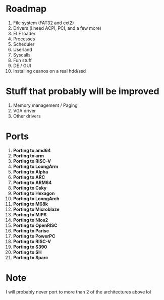 # Roadmap

1. File system (FAT32 and ext2)
2. Drivers (i need ACPI, PCI, and a few more)
3. ELF loader
4. Processes
5. Scheduler
6. Userland
7. Syscalls
8. Fun stuff
9. DE / GUI
10. Installing ceanos on a real hdd/ssd

# Stuff that probably will be improved

1. Memory management / Paging
2. VGA driver
3. Other drivers

# Ports

1. **Porting to amd64**
2. **Porting to arm**
3. **Porting to RISC-V**
4. **Porting to LoongArm**
5. **Porting to Alpha**
6. **Porting to ARC**
7. **Porting to ARM64**
8. **Porting to Csky**
9. **Porting to Hexagon**
10. **Porting to LoongArch**
11. **Porting to M68k**
12. **Porting to Microblaze**
13. **Porting to MIPS**
14. **Porting to Nios2**
15. **Porting to OpenRISC**
16. **Porting to Parisc**
17. **Porting to PowerPC**
18. **Porting to RISC-V**
19. **Porting to S390**
20. **Porting to SH**
21. **Porting to Sparc**

# Note

I will probably never port to more than 2 of the architectures above lol
